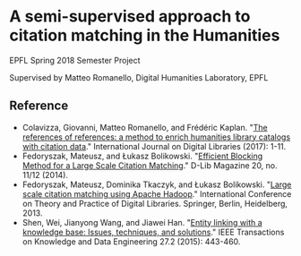 # A semi-supervised approach to citation matching in the Humanities
EPFL Spring 2018 Semester Project

Supervised by Matteo Romanello, Digital Humanities Laboratory, EPFL

## Reference
* Colavizza, Giovanni, Matteo Romanello, and Frédéric Kaplan. 
  "[The references of references: a method to enrich humanities library catalogs with citation data](https://link.springer.com/article/10.1007/s00799-017-0210-1)." 
  International Journal on Digital Libraries (2017): 1-11.
* Fedoryszak, Mateusz, and Łukasz Bolikowski. 
  "[Efficient Blocking Method for a Large Scale Citation Matching](http://www.dlib.org/dlib/november14/fedoryszak/11fedoryszak.html)." 
  D-Lib Magazine 20, no. 11/12 (2014).
* Fedoryszak, Mateusz, Dominika Tkaczyk, and Łukasz Bolikowski. 
  "[Large scale citation matching using Apache Hadoop](https://arxiv.org/pdf/1303.6906v1.pdf)." 
  International Conference on Theory and Practice of Digital Libraries. Springer, Berlin, Heidelberg, 2013.
* Shen, Wei, Jianyong Wang, and Jiawei Han. 
  "[Entity linking with a knowledge base: Issues, techniques, and solutions](https://ieeexplore.ieee.org/document/6823700/)." 
  IEEE Transactions on Knowledge and Data Engineering 27.2 (2015): 443-460.
